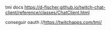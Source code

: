 
tmi docs
https://d-fischer.github.io/twitch-chat-client/reference/classes/ChatClient.html

conseguir oauth
//https://twitchapps.com/tmi/